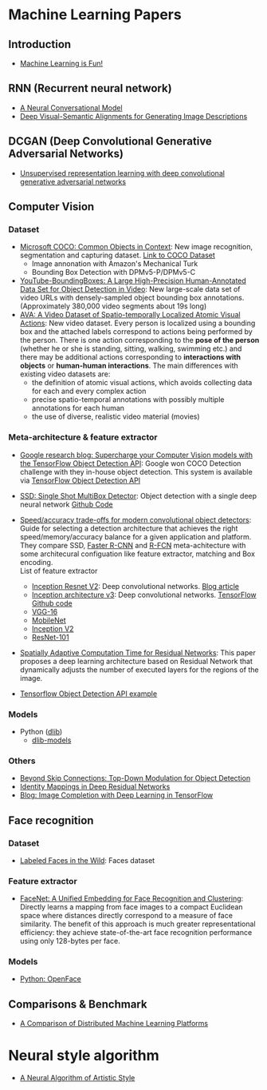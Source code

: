 # Machine Learning Papers

## Introduction

* [Machine Learning is Fun!](https://medium.com/@ageitgey/machine-learning-is-fun-80ea3ec3c471)

## RNN (Recurrent neural network)

* [A Neural Conversational Model](https://arxiv.org/pdf/1506.05869.pdf)
* [Deep Visual-Semantic Alignments for Generating Image Descriptions](http://cs.stanford.edu/people/karpathy/cvpr2015.pdf)

## DCGAN (Deep Convolutional Generative Adversarial Networks)

* [Unsupervised representation learning with deep convolutional generative adversarial networks](https://arxiv.org/pdf/1511.06434.pdf)

## Computer Vision

### Dataset

* [Microsoft COCO: Common Objects in Context](https://arxiv.org/pdf/1405.0312.pdf): New image recognition, segmentation and capturing dataset. [Link to COCO Dataset](http://mscoco.org/home/)
  * Image annonation with Amazon's Mechanical Turk
  * Bounding Box Detection with DPMv5-P/DPMv5-C
* [YouTube-BoundingBoxes: A Large High-Precision
Human-Annotated Data Set for Object Detection in Video](https://arxiv.org/pdf/1702.00824.pdf): New large-scale data set of video URLs with densely-sampled object bounding box annotations. (Approximately 380,000 video segments about 19s
long)
* [AVA: A Video Dataset of Spatio-temporally Localized Atomic Visual Actions](https://arxiv.org/pdf/1705.08421.pdf): New video dataset. Every person is localized using a bounding box and the attached labels correspond to actions being performed by the person. There is one action corresponding to the **pose of the person** (whether he or she is standing, sitting, walking, swimming etc.) and there may be additional actions corresponding to **interactions with objects** or **human-human interactions**. The main differences with existing video datasets are:
  * the definition of atomic visual actions, which avoids collecting data for each and every complex action
  * precise spatio-temporal annotations with possibly multiple annotations for each human
  * the use of diverse, realistic video material (movies)

### Meta-architecture & feature extractor

* [Google research blog: Supercharge your Computer Vision models with the TensorFlow Object Detection API](https://research.googleblog.com/2017/06/supercharge-your-computer-vision-models.html): Google won COCO Detection challenge with they in-house object detection. This system is available via [TensorFlow Object Detection API](https://github.com/tensorflow/models/tree/master/object_detection)
* [SSD: Single Shot MultiBox Detector](https://arxiv.org/pdf/1512.02325.pdf): Object detection with a single deep neural network [Github Code](https://github.com/weiliu89/caffe/tree/ssd)
* [Speed/accuracy trade-offs for modern convolutional object detectors](https://arxiv.org/pdf/1611.10012.pdf): Guide for selecting a detection architecture that achieves the right speed/memory/accuracy balance for a given application and platform. They compare SSD, [Faster R-CNN](https://arxiv.org/abs/1506.01497) and [R-FCN](https://arxiv.org/pdf/1605.06409.pdf) meta-achitecture with some architecural configuation like feature extractor, matching and Box encoding.
<br>List of feature extractor
  * [Inception Resnet V2](https://arxiv.org/pdf/1602.07261.pdf): Deep convolutional networks. [Blog article](https://research.googleblog.com/2016/08/improving-inception-and-image.html)
  * [Inception architecture v3](https://arxiv.org/pdf/1512.00567.pdf): Deep convolutional networks. [TensorFlow Github code](https://github.com/tensorflow/models/blob/master/slim/nets/inception_v3.py)
  * [VGG-16](https://arxiv.org/pdf/1409.1556.pdf)
  * [MobileNet](https://arxiv.org/pdf/1704.04861.pdf)
  * [Inception V2](https://arxiv.org/pdf/1502.03167.pdf)
  * [ResNet-101](https://arxiv.org/pdf/1512.03385.pdf)
* [Spatially Adaptive Computation Time for Residual Networks](https://arxiv.org/pdf/1612.02297.pdf): This paper proposes a deep learning architecture based on Residual Network that dynamically adjusts the number of executed layers for the regions of the image.

* [Tensorflow Object Detection API example](https://cloud.google.com/blog/big-data/2017/06/training-an-object-detector-using-cloud-machine-learning-engine)

### Models
* Python ([dlib](http://dlib.net/))
  * [dlib-models](https://github.com/davisking/dlib-models)

### Others

* [Beyond Skip Connections: Top-Down Modulation for Object Detection](https://arxiv.org/pdf/1612.06851.pdf)
* [Identity Mappings in Deep Residual Networks](https://arxiv.org/pdf/1603.05027.pdf)
* [Blog: Image Completion with Deep Learning in TensorFlow](http://bamos.github.io/2016/08/09/deep-completion/)

## Face recognition

### Dataset

* [Labeled Faces in the Wild](http://vis-www.cs.umass.edu/lfw/): Faces dataset

### Feature extractor

* [FaceNet: A Unified Embedding for Face Recognition and Clustering](http://www.cv-foundation.org/openaccess/content_cvpr_2015/app/1A_089.pdf): Directly learns a mapping from face images to a compact Euclidean space where distances directly correspond to a measure of face similarity. The benefit of this approach is much greater representational efficiency: they achieve state-of-the-art face recognition performance using only 128-bytes per face.

### Models

* [Python: OpenFace](http://cmusatyalab.github.io/openface/)

## Comparisons & Benchmark

* [A Comparison of Distributed Machine Learning Platforms](https://www.cse.buffalo.edu/~demirbas/publications/DistMLplat.pdf)

# Neural style algorithm

* [A Neural Algorithm of Artistic Style](https://arxiv.org/pdf/1508.06576.pdf)
